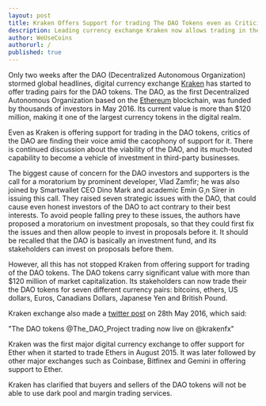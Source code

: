 ```yaml
---
layout: post
title: Kraken Offers Support for trading The DAO Tokens even as Criticism of the DAO gathers Steam
description: Leading currency exchange Kraken now allows trading in the DAO tokens even as the DAO faces new criticism from experts
author: WeUseCoins
authorurl: /
published: true
---
```



Only two weeks after the DAO (Decentralized Autonomous Organization) stormed global headlines, digital currency exchange <a href="/kraken-bitcoin-exchange/">Kraken</a> has started to offer trading pairs for the DAO tokens. The DAO, as the first Decentralized Autonomous Organization based on the <a href="/what-is-ethereum/">Ethereum</a> blockchain, was funded by thousands of investors in May 2016. Its current value is more than $120 million, making it one of the largest currency tokens in the digital realm. 

Even as Kraken is offering support for trading in the DAO tokens, critics of the DAO are finding their voice amid the cacophony of support for it. There is continued discussion about the viability of the DAO, and its much-touted capability to become a vehicle of investment in third-party businesses. 

The biggest cause of concern for the DAO investors and supporters is the call for a moratorium by prominent developer, Vlad Zamfir; he was also joined by Smartwallet CEO Dino Mark and academic Emin G¸n Sirer in issuing this call. They raised seven strategic issues with the DAO, that could cause even honest investors of the DAO to act contrary to their best interests. To avoid people falling prey to these issues, the authors have proposed a moratorium on investment proposals, so that they could first fix the issues and then allow people to invest in proposals before it. It should be recalled that the DAO is basically an investment fund, and its stakeholders can invest on proposals before them. 

However, all this has not stopped Kraken from offering support for trading of the DAO tokens. The DAO tokens carry significant value with more than $120 million of market capitalization. Its stakeholders can now trade their the DAO tokens for seven different currency pairs: bitcoins, ethers, US dollars, Euros, Canadians Dollars, Japanese Yen and British Pound. 

Kraken exchange also made a <a href="https://twitter.com/krakenfx/status/736507602855546880">twitter post</a> on 28th May 2016, which said:

"The DAO tokens @The_DAO_Project trading now live on @krakenfx"

Kraken was the first major digital currency exchange to offer support for Ether when it started to trade Ethers in August 2015. It was later followed by other major exchanges such as Coinbase, Bitfinex and Gemini in offering support to Ether. 

Kraken has clarified that buyers and sellers of the DAO tokens will not be able to use dark pool and margin trading services. 

 